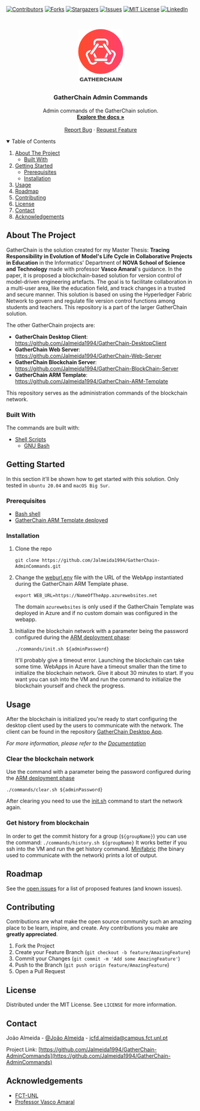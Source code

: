 <!--
*** Thanks for checking out the Best-README-Template. If you have a suggestion
*** that would make this better, please fork the repo and create a pull request
*** or simply open an issue with the tag "enhancement".
*** Thanks again! Now go create something AMAZING! :D
-->



<!-- PROJECT SHIELDS -->
<!--
*** I'm using markdown "reference style" links for readability.
*** Reference links are enclosed in brackets [ ] instead of parentheses ( ).
*** See the bottom of this document for the declaration of the reference variables
*** for contributors-url, forks-url, etc. This is an optional, concise syntax you may use.
*** https://www.markdownguide.org/basic-syntax/#reference-style-links
-->
[![Contributors][contributors-shield]][contributors-url]
[![Forks][forks-shield]][forks-url]
[![Stargazers][stars-shield]][stars-url]
[![Issues][issues-shield]][issues-url]
[![MIT License][license-shield]][license-url]
[![LinkedIn][linkedin-shield]][linkedin-url]



<!-- PROJECT LOGO -->
<br />
<p align="center">
  <a href="https://github.com/Jalmeida1994/GatherChain-AdminCommands">
    <img src="images/Logo-02.png" alt="Logo" width="120">
  </a>

  <h3 align="center">GatherChain Admin Commands</h3>

  <p align="center">
    Admin commands of the GatherChain solution.
    <br />
    <a href="https://github.com/Jalmeida1994/GatherChain-AdminCommands/blob/master/README.md"><strong>Explore the docs »</strong></a>
    <br />
    <br />
    <a href="https://github.com/Jalmeida1994/GatherChain-AdminCommands/issues">Report Bug</a>
    ·
    <a href="https://github.com/Jalmeida1994/GatherChain-AdminCommands/issues">Request Feature</a>
  </p>
</p>



<!-- TABLE OF CONTENTS -->
<details open="open">
  <summary>Table of Contents</summary>
  <ol>
    <li>
      <a href="#about-the-project">About The Project</a>
      <ul>
        <li><a href="#built-with">Built With</a></li>
      </ul>
    </li>
    <li>
      <a href="#getting-started">Getting Started</a>
      <ul>
        <li><a href="#prerequisites">Prerequisites</a></li>
        <li><a href="#installation">Installation</a></li>
      </ul>
    </li>
    <li><a href="#usage">Usage</a></li>
    <li><a href="#roadmap">Roadmap</a></li>
    <li><a href="#contributing">Contributing</a></li>
    <li><a href="#license">License</a></li>
    <li><a href="#contact">Contact</a></li>
    <li><a href="#acknowledgements">Acknowledgements</a></li>
  </ol>
</details>



<!-- ABOUT THE PROJECT -->
## About The Project

GatherChain is the solution created for my Master Thesis: __Tracing Responsibility in Evolution of Model's Life Cycle in Collaborative Projects in Education__ in the Informatics' Department of __NOVA School of Science and Technology__ made with professor __Vasco Amaral__'s guidance.
In the paper, it is proposed a blockchain-based solution for version control of model-driven engineering artefacts.  The goal is to facilitate collaboration in a multi-user area, like the education field, and track changes in a trusted and secure manner. This solution is based on using the Hyperledger Fabric Network to govern and regulate file version control functions among students and teachers.
This repository is a part of the larger GatherChain solution.

The other GatherChain projects are:
* __GatherChain Desktop Client__: https://github.com/Jalmeida1994/GatherChain-DesktopClient
* __GatherChain Web Server__: https://github.com/Jalmeida1994/GatherChain-Web-Server
* __GatherChain Blockchain Server__: https://github.com/Jalmeida1994/GatherChain-BlockChain-Server
* __GatherChain ARM Template__: https://github.com/Jalmeida1994/GatherChain-ARM-Template

This repository serves as the administration commands of the blockchain network.

### Built With

The commands are built with:
* [Shell Scripts](https://www.shellscript.sh)
    * [GNU Bash](https://www.gnu.org/software/bash/)


<!-- GETTING STARTED -->
## Getting Started

In this section it'll be shown how to get started with this solution. Only tested in `ubuntu 20.04` and `macOS Big Sur`.
### Prerequisites

* [Bash shell](https://www.gnu.org/software/bash/)
* [GatherChain ARM Template deployed](https://github.com/Jalmeida1994/GatherChain-ARM-Template)

### Installation


1. Clone the repo
   ```
   git clone https://github.com/Jalmeida1994/GatherChain-AdminCommands.git
   ```
2. Change the [weburl.env](https://github.com/Jalmeida1994/GatherChain-AdminCommands/blob/master/.weburl.env) file with the URL of the WebApp instantiated during the GatherChain ARM Template phase.
    ```
    export WEB_URL=https://NameOfTheApp.azurewebsites.net
    ```
    The domain `azurewebsites` is only used if the GatherChain Template was deployed in Azure and if no custom domain was configured in the webapp.

3. Initialize the blockchain network with a parameter being the password configured during the [ARM deployment phase](https://github.com/Jalmeida1994/GatherChain-ARM-Template):
    ```
    ./commands/init.sh ${adminPassword}
    ```
    It'll probably give a timeout error. Launching the blockchain can take some time. WebApps in Azure have a timeout smaller than the time to initialize the blockchain network. Give it about 30 minutes to start. If you want you can ssh into the VM and run the command to initialize the blockchain yourself and check the progress.
   

<!-- USAGE EXAMPLES -->
## Usage

After the blockchain is initialized you're ready to start configuring the desktop client used by the users to communicate with the network. The client can be found in the repository [GatherChain Desktop App](https://github.com/Jalmeida1994/GatherChain-DesktopClient).

_For more information, please refer to the [Documentation](https://github.com/Jalmeida1994/GatherChain-DesktopClient/blob/master/README.md)_


<!-- USAGE EXAMPLES -->
### Clear the blockchain network

Use the command with a parameter being the password configured during the [ARM deployment phase](https://github.com/Jalmeida1994/GatherChain-ARM-Template)
```
./commands/clear.sh ${adminPassword}
```
After clearing you need to use the [init.sh](https://github.com/Jalmeida1994/GatherChain-AdminCommands/blob/master/commands/init.sh) command to start the network again.

### Get history from blockchain

In order to get the commit history for a group (`${groupName}`) you can use the command:
    ```
    ./commands/history.sh ${groupName}
    ```
It works better if you ssh into the VM and run the get history command. [Minifabric](https://github.com/hyperledger-labs/minifabric) (the binary used to communicate with the network) prints a lot of output.


<!-- ROADMAP -->
## Roadmap

See the [open issues](https://github.com/Jalmeida1994/GatherChain-AdminCommands/issues) for a list of proposed features (and known issues).



<!-- CONTRIBUTING -->
## Contributing

Contributions are what make the open source community such an amazing place to be learn, inspire, and create. Any contributions you make are **greatly appreciated**.

1. Fork the Project
2. Create your Feature Branch (`git checkout -b feature/AmazingFeature`)
3. Commit your Changes (`git commit -m 'Add some AmazingFeature'`)
4. Push to the Branch (`git push origin feature/AmazingFeature`)
5. Open a Pull Request



<!-- LICENSE -->
## License

Distributed under the MIT License. See `LICENSE` for more information.



<!-- CONTACT -->
## Contact

João Almeida - [@João Almeida](https://www.linkedin.com/in/jo%C3%A3o-almeida-525476125/) - jcfd.almeida@campus.fct.unl.pt

Project Link: [https://github.com/Jalmeida1994/GatherChain-AdminCommands](https://github.com/Jalmeida1994/GatherChain-AdminCommands)



<!-- ACKNOWLEDGEMENTS -->
## Acknowledgements
* [FCT-UNL](https://www.fct.unl.pt/)
* [Professor Vasco Amaral](https://docentes.fct.unl.pt/vma/)


<!-- MARKDOWN LINKS & IMAGES -->
<!-- https://www.markdownguide.org/basic-syntax/#reference-style-links -->
[contributors-shield]: https://img.shields.io/github/contributors/Jalmeida1994/GatherChain-AdminCommands.svg?style=for-the-badge
[contributors-url]: https://github.com/Jalmeida1994/GatherChain-AdminCommands/graphs/contributors
[forks-shield]: https://img.shields.io/github/forks/Jalmeida1994/GatherChain-AdminCommands.svg?style=for-the-badge
[forks-url]: https://github.com/Jalmeida1994/GatherChain-AdminCommands/network/members
[stars-shield]: https://img.shields.io/github/stars/Jalmeida1994/GatherChain-AdminCommands.svg?style=for-the-badge
[stars-url]: https://github.com/Jalmeida1994/GatherChain-AdminCommands/stargazers
[issues-shield]: https://img.shields.io/github/issues/Jalmeida1994/GatherChain-AdminCommands.svg?style=for-the-badge
[issues-url]: https://github.com/Jalmeida1994/GatherChain-AdminCommands/issues
[license-shield]: https://img.shields.io/github/license/Jalmeida1994/GatherChain-AdminCommands.svg?style=for-the-badge
[license-url]: https://github.com/Jalmeida1994/GatherChain-AdminCommands/blob/master/LICENSE.txt
[linkedin-shield]: https://img.shields.io/badge/-LinkedIn-black.svg?style=for-the-badge&logo=linkedin&colorB=555
[linkedin-url]: https://www.linkedin.com/in/jo%C3%A3o-almeida-525476125/
[product-screenshot]: images/arm-template.png
